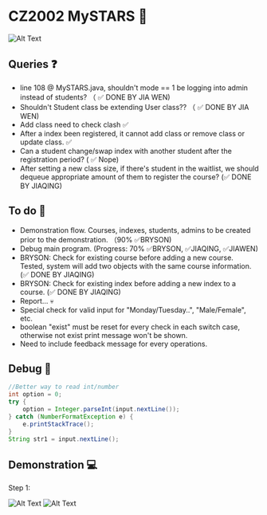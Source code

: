 # CZ2002 MySTARS 🌟

![Alt Text](https://data.whicdn.com/images/238451357/original.gif)

## Queries ❓
- line 108 @ MySTARS.java, shouldn't mode == 1 be logging into admin instead of students? （ ✅ DONE BY JIA WEN)
- Shouldn't Student class be extending User class?? （ ✅ DONE BY JIA WEN)
- Add class need to check clash ✅
- After a index been registered, it cannot add class or remove class or update class. ✅
- Can a student change/swap index with another student after the registration period? ( ✅ Nope)
- After setting a new class size, if there's student in the waitlist, we should dequeue appropriate amount of them to register the course? (✅ DONE BY JIAQING)

## To do 🚌
- Demonstration flow. Courses, indexes, students, admins to be created prior to the demonstration. （90% ✅BRYSON)
- Debug main program. (Progress: 70% ✅BRYSON, ✅JIAQING, ✅JIAWEN)
- BRYSON: Check for existing course before adding a new course. Tested, system will add two objects with the same course information. (✅ DONE BY JIAQING)
- BRYSON: Check for existing index before adding a new index to a course. (✅ DONE BY JIAQING)
- Report... 💀
- Special check for valid input for "Monday/Tuesday..", "Male/Female", etc.
- boolean "exist" must be reset for every check in each switch case, otherwise not exist print message won't be shown.
- Need to include feedback message for every operations.


## Debug 🎅 
```java
//Better way to read int/number
int option = 0;
try {
    option = Integer.parseInt(input.nextLine());
} catch (NumberFormatException e) {
    e.printStackTrace();
}
String str1 = input.nextLine();
```

## Demonstration 💻
Step 1:

![Alt Text](https://bestanimations.com/media/cats/608000676cute-kitty-animated-gif-26.gif)
![Alt Text](https://media.giphy.com/media/Vzk5PFo9iH5AEustmv/giphy.gif)
